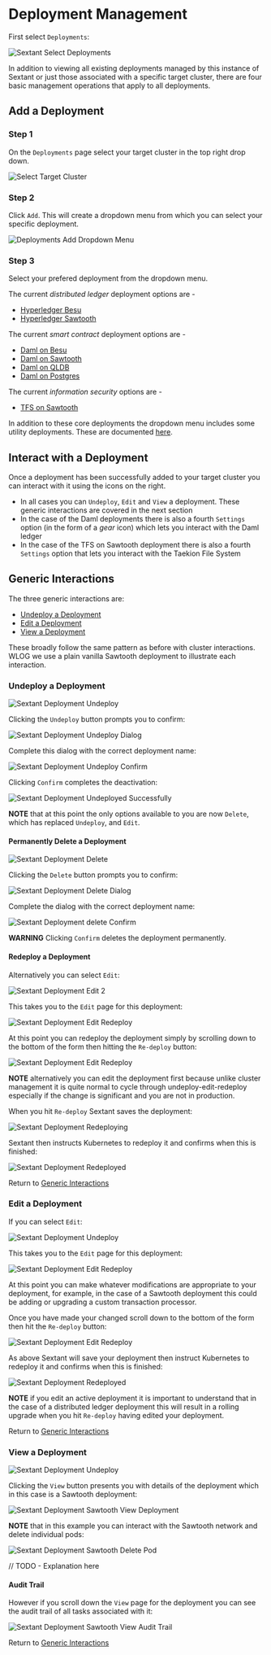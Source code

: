 # Deployment Management

First select `Deployments`:

![Sextant Select Deployments](../images/sextant-select-deployments.png)

In addition to viewing all existing deployments managed by this instance of
Sextant or just those associated with a specific target cluster, there are four
basic management operations that apply to all deployments.

## Add a Deployment

### Step 1

On the `Deployments` page select your target cluster in the top right drop down.

![Select Target Cluster](../images/sextant-deployments-select-target.png)

### Step 2

Click `Add`. This will create a dropdown menu from which you can select your
specific deployment.

![Deployments Add Dropdown Menu](../images/sextant-deployments-add-menu.png)

### Step 3

Select your prefered deployment from the dropdown menu.

The current _distributed ledger_ deployment options are -

- [Hyperledger Besu](dlts/besu.md)
- [Hyperledger Sawtooth](dlts/sawtooth.md)

The current _smart contract_ deployment options are -

- [Daml on Besu](smart-contracts/daml-on-besu.md)
- [Daml on Sawtooth](smart-contracts/daml-on-sawtooth.md)
- [Daml on QLDB](smart-contracts/daml-on-qldb.md)
- [Daml on Postgres](smart-contracts/daml-on-postgres.md)

The current _information security_ options are -

- [TFS on Sawtooth](infosec/tfs-on-sawtooth.md)

In addition to these core deployments the dropdown menu includes some utility
deployments. These are documented [here](../topics/utility-deployments.md).

## Interact with a Deployment

Once a deployment has been successfully added to your target cluster you can
interact with it using the icons on the right.

- In all cases you can `Undeploy`, `Edit` and `View` a deployment. These
  generic interactions are covered in the next section
- In the case of the Daml deployments there is also a fourth `Settings` option
  (in the form of a _gear_ icon) which lets you interact with the Daml ledger
- In the case of the TFS on Sawtooth deployment there is also a fourth
  `Settings` option that lets you interact with the Taekion File System

## Generic Interactions

The three generic interactions are:

- [Undeploy a Deployment](#undeploy-a-deployment)
- [Edit a Deployment](#edit-a-deployment)
- [View a Deployment](#view-a-deployment)

These broadly follow the same pattern as before with cluster interactions.
WLOG we use a plain vanilla Sawtooth deployment to illustrate each interaction.

### Undeploy a Deployment

![Sextant Deployment Undeploy](../images/sextant-deployments-undeploy.png)

Clicking the `Undeploy` button prompts you to confirm:

![Sextant Deployment Undeploy Dialog](../images/sextant-deployments-undeploy-dialog.png)

Complete this dialog with the correct deployment name:

![Sextant Deployment Undeploy Confirm](../images/sextant-deployments-undeploy-confirm.png)

Clicking `Confirm` completes the deactivation:

![Sextant Deployment Undeployed Successfully](../images/sextant-deployments-undeployed-successfully.png)

__NOTE__ that at this point the only options available to you are now `Delete`,
which has replaced `Undeploy`, and `Edit`.

#### Permanently Delete a Deployment

![Sextant Deployment Delete](../images/sextant-deployments-delete.png)

Clicking the `Delete` button prompts you to confirm:

![Sextant Deployment Delete Dialog](../images/sextant-deployments-delete-dialog.png)

Complete the dialog with the correct deployment name:

![Sextant Deployment delete Confirm](../images/sextant-deployments-delete-confirm.png)

__WARNING__ Clicking `Confirm` deletes the deployment permanently.

#### Redeploy a Deployment

Alternatively you can select `Edit`:

![Sextant Deployment Edit 2](../images/sextant-deployments-edit-2.png)

This takes you to the `Edit` page for this deployment:

![Sextant Deployment Edit Redeploy](../images/sextant-deployments-edit-form.png)

At this point you can redeploy the deployment simply by scrolling down to the
bottom of the form then hitting the `Re-deploy` button:

![Sextant Deployment Edit Redeploy](../images/sextant-deployments-edit-redeploy.png)

__NOTE__ alternatively you can edit the deployment first because unlike cluster
management it is quite normal to cycle through undeploy-edit-redeploy especially
if the change is significant and you are not in production.

When you hit `Re-deploy` Sextant saves the deployment:

![Sextant Deployment Redeploying](../images/sextant-deployments-edit-redeploying.png)

Sextant then instructs Kubernetes to redeploy it and confirms when this is
finished:

![Sextant Deployment Redeployed](../images/sextant-deployments-edit-redeployed.png)

Return to [Generic Interactions](#generic-interactions)

### Edit a Deployment

If you can select `Edit`:

![Sextant Deployment Undeploy](../images/sextant-deployments-edit.png)

This takes you to the `Edit` page for this deployment:

![Sextant Deployment Edit Redeploy](../images/sextant-deployments-edit-form.png)

At this point you can make whatever modifications are appropriate to your
deployment, for example, in the case of a Sawtooth deployment this could be
adding or upgrading a custom transaction processor.

Once you have made your changed scroll down to the bottom of the form then hit
the `Re-deploy` button:

![Sextant Deployment Edit Redeploy](../images/sextant-deployments-edit-redeploy.png)

As above Sextant will save your deployment then instruct Kubernetes to redeploy
it and confirms when this is finished:

![Sextant Deployment Redeployed](../images/sextant-deployments-edit-redeployed.png)

__NOTE__ if you edit an active deployment it is important to understand that in
the case of a distributed ledger deployment this will result in a rolling
upgrade when you hit `Re-deploy` having edited your deployment.

Return to [Generic Interactions](#generic-interactions)

### View a Deployment

![Sextant Deployment Undeploy](../images/sextant-deployments-view.png)

Clicking the `View` button presents you with details of the deployment which in
this case is a Sawtooth deployment:

![Sextant Deployment Sawtooth View Deployment](../images/sextant-deployments-sawtooth-view-deployment.png)

__NOTE__ that in this example you can interact with the Sawtooth network and
delete individual pods:

![Sextant Deployment Sawtooth Delete Pod](../images/sextant-deployments-sawtooth-delete-pod.png)

// TODO - Explanation here

#### Audit Trail

However if you scroll down the `View` page for the deployment you can see the
audit trail of all tasks associated with it:

![Sextant Deployment Sawtooth View Audit Trail](../images/sextant-deployments-sawtooth-view-audit-trail.png)

Return to [Generic Interactions](#generic-interactions)
